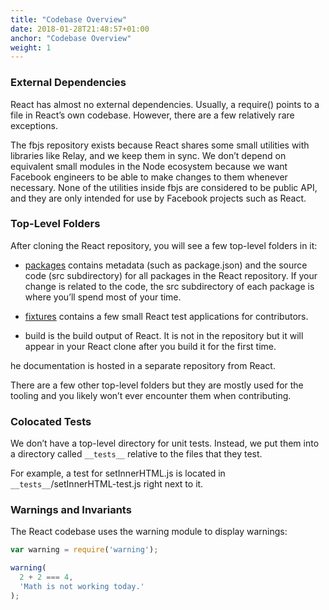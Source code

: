 ```yaml
---
title: "Codebase Overview"
date: 2018-01-28T21:48:57+01:00
anchor: "Codebase Overview"
weight: 1
---
```


### External Dependencies

React has almost no external dependencies. Usually, a require() points to a file in React’s own codebase. However, there are a few relatively rare exceptions.

The fbjs repository exists because React shares some small utilities with libraries like Relay, and we keep them in sync. We don’t depend on equivalent small modules in the Node ecosystem because we want Facebook engineers to be able to make changes to them whenever necessary. None of the utilities inside fbjs are considered to be public API, and they are only intended for use by Facebook projects such as React.

### Top-Level Folders

After cloning the React repository, you will see a few top-level folders in it:

* [packages]() contains metadata (such as package.json) and the source code (src subdirectory) for all packages in the React repository. If your change is related to the code, the src subdirectory of each package is where you’ll spend most of your time.

* [fixtures](https://github.com/facebook/react/blob/master/fixtures/art/VectorWidget.js) contains a few small React test applications for contributors.

* build is the build output of React. It is not in the repository but it will appear in your React clone after you build it for the first time.

he documentation is hosted in a separate repository from React.

There are a few other top-level folders but they are mostly used for the tooling and you likely won’t ever encounter them when contributing.

### Colocated Tests

We don’t have a top-level directory for unit tests. Instead, we put them into a directory called `__tests__` relative to the files that they test.

For example, a test for setInnerHTML.js is located in `__tests__`/setInnerHTML-test.js right next to it.

### Warnings and Invariants

The React codebase uses the warning module to display warnings:

```js
var warning = require('warning');

warning(
  2 + 2 === 4,
  'Math is not working today.'
);
```